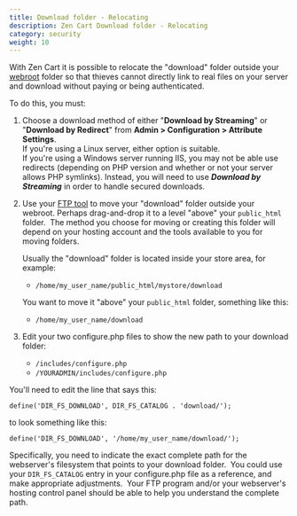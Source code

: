 ```yaml
---
title: Download folder - Relocating 
description: Zen Cart Download folder - Relocating 
category: security
weight: 10
---
```


With Zen Cart it is possible to relocate the "download" folder outside your 
[webroot](/user/first_steps/how_do_i_install#what-is-my-webroot) 
folder so that thieves cannot directly link to real files on your server and download without paying or being authenticated.  

To do this, you must:  

1.  Choose a download method of either "**Download by Streaming**" or "**Download by Redirect**" from **Admin > Configuration > Attribute Settings**.  
    If you're using a Linux server, either option is suitable.  
    If you're using a Windows server running IIS, you may not be able use redirects (depending on PHP version and whether or not your server allows PHP symlinks). Instead, you will need to use _**Download by Streaming**_ in order to handle secured downloads.  

2.  Use your [FTP tool](/user/first_steps/useful_tools/#ftp-tools) to move your "download" folder outside your webroot. Perhaps drag-and-drop it to a level "above" your `public_html` folder.  The method you choose for moving or creating this folder will depend on your hosting account and the tools available to you for moving folders.  

    Usually the "download" folder is located inside your store area, for example:  
    - `/home/my_user_name/public_html/mystore/download`

    You want to move it "above" your `public_html` folder, something like this:  
    - `/home/my_user_name/download`

3.  Edit your two configure.php files to show the new path to your download folder:  
    - `/includes/configure.php`
    - `/YOURADMIN/includes/configure.php`

You'll need to edit the line that says this:  
  
`define('DIR_FS_DOWNLOAD', DIR_FS_CATALOG . 'download/');`
  
to look something like this:  
  
`define('DIR_FS_DOWNLOAD', '/home/my_user_name/download/');`
  
Specifically, you need to indicate the exact complete path for the webserver's filesystem that points to your download folder.  You could use your `DIR_FS_CATALOG` entry in your configure.php file as a reference, and make appropriate adjustments.  Your FTP program and/or your webserver's hosting control panel should be able to help you understand the complete path.

